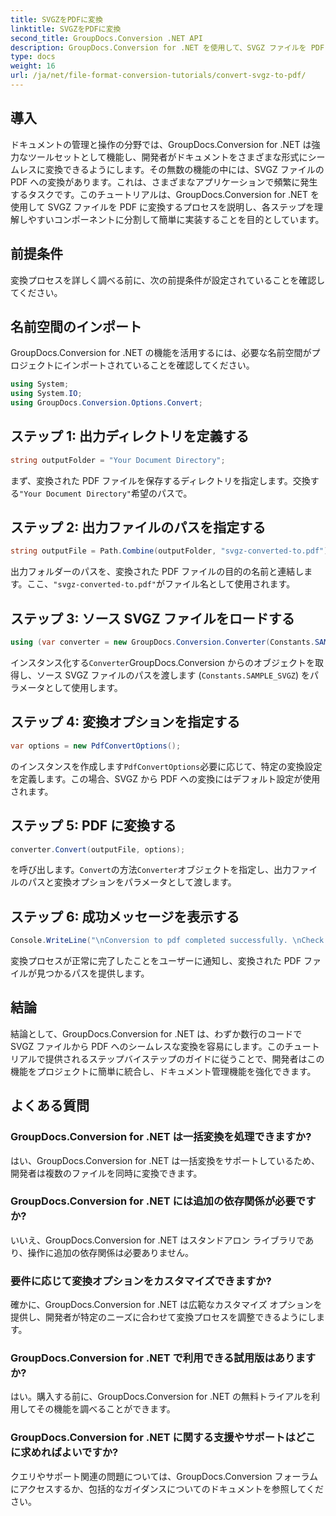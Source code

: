 ```yaml
---
title: SVGZをPDFに変換
linktitle: SVGZをPDFに変換
second_title: GroupDocs.Conversion .NET API
description: GroupDocs.Conversion for .NET を使用して、SVGZ ファイルを PDF に簡単に変換します。ステップバイステップのチュートリアルを確認し、シームレスなドキュメント管理機能を活用してください。
type: docs
weight: 16
url: /ja/net/file-format-conversion-tutorials/convert-svgz-to-pdf/
---
```

## 導入
ドキュメントの管理と操作の分野では、GroupDocs.Conversion for .NET は強力なツールセットとして機能し、開発者がドキュメントをさまざまな形式にシームレスに変換できるようにします。その無数の機能の中には、SVGZ ファイルの PDF への変換があります。これは、さまざまなアプリケーションで頻繁に発生するタスクです。このチュートリアルは、GroupDocs.Conversion for .NET を使用して SVGZ ファイルを PDF に変換するプロセスを説明し、各ステップを理解しやすいコンポーネントに分割して簡単に実装することを目的としています。
## 前提条件
変換プロセスを詳しく調べる前に、次の前提条件が設定されていることを確認してください。

## 名前空間のインポート
GroupDocs.Conversion for .NET の機能を活用するには、必要な名前空間がプロジェクトにインポートされていることを確認してください。
```csharp
using System;
using System.IO;
using GroupDocs.Conversion.Options.Convert;
```

## ステップ 1: 出力ディレクトリを定義する
```csharp
string outputFolder = "Your Document Directory";
```
まず、変換された PDF ファイルを保存するディレクトリを指定します。交換する`"Your Document Directory"`希望のパスで。
## ステップ 2: 出力ファイルのパスを指定する
```csharp
string outputFile = Path.Combine(outputFolder, "svgz-converted-to.pdf");
```
出力フォルダーのパスを、変換された PDF ファイルの目的の名前と連結します。ここ、`"svgz-converted-to.pdf"`がファイル名として使用されます。
## ステップ 3: ソース SVGZ ファイルをロードする
```csharp
using (var converter = new GroupDocs.Conversion.Converter(Constants.SAMPLE_SVGZ))
```
インスタンス化する`Converter`GroupDocs.Conversion からのオブジェクトを取得し、ソース SVGZ ファイルのパスを渡します (`Constants.SAMPLE_SVGZ`) をパラメータとして使用します。
## ステップ 4: 変換オプションを指定する
```csharp
var options = new PdfConvertOptions();
```
のインスタンスを作成します`PdfConvertOptions`必要に応じて、特定の変換設定を定義します。この場合、SVGZ から PDF への変換にはデフォルト設定が使用されます。
## ステップ 5: PDF に変換する
```csharp
converter.Convert(outputFile, options);
```
を呼び出します。`Convert`の方法`Converter`オブジェクトを指定し、出力ファイルのパスと変換オプションをパラメータとして渡します。
## ステップ 6: 成功メッセージを表示する
```csharp
Console.WriteLine("\nConversion to pdf completed successfully. \nCheck output in {0}", outputFolder);
```
変換プロセスが正常に完了したことをユーザーに通知し、変換された PDF ファイルが見つかるパスを提供します。

## 結論
結論として、GroupDocs.Conversion for .NET は、わずか数行のコードで SVGZ ファイルから PDF へのシームレスな変換を容易にします。このチュートリアルで提供されるステップバイステップのガイドに従うことで、開発者はこの機能をプロジェクトに簡単に統合し、ドキュメント管理機能を強化できます。
## よくある質問
### GroupDocs.Conversion for .NET は一括変換を処理できますか?
はい、GroupDocs.Conversion for .NET は一括変換をサポートしているため、開発者は複数のファイルを同時に変換できます。
### GroupDocs.Conversion for .NET には追加の依存関係が必要ですか?
いいえ、GroupDocs.Conversion for .NET はスタンドアロン ライブラリであり、操作に追加の依存関係は必要ありません。
### 要件に応じて変換オプションをカスタマイズできますか?
確かに、GroupDocs.Conversion for .NET は広範なカスタマイズ オプションを提供し、開発者が特定のニーズに合わせて変換プロセスを調整できるようにします。
### GroupDocs.Conversion for .NET で利用できる試用版はありますか?
はい。購入する前に、GroupDocs.Conversion for .NET の無料トライアルを利用してその機能を調べることができます。
### GroupDocs.Conversion for .NET に関する支援やサポートはどこに求めればよいですか?
クエリやサポート関連の問題については、GroupDocs.Conversion フォーラムにアクセスするか、包括的なガイダンスについてのドキュメントを参照してください。